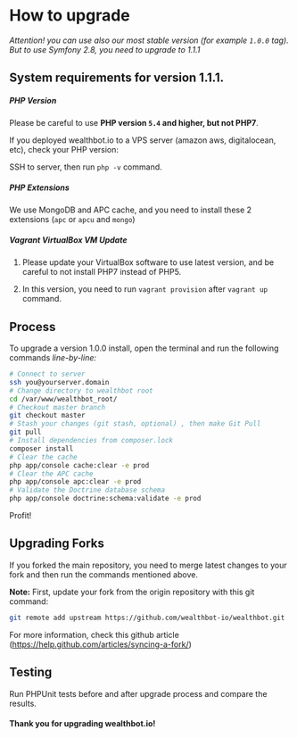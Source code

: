 # How to upgrade

*Attention! you can use also our most stable version (for example `1.0.0` tag). But to use Symfony 2.8, you need to upgrade to 1.1.1*

## System requirements for version 1.1.1.

##### PHP Version
Please be careful to use **PHP version `5.4` and higher, but not PHP7**.


If you deployed wealthbot.io to a VPS server (amazon aws, digitalocean, etc), check your PHP version: 

SSH to server, then run `php -v` command.

##### PHP Extensions
We use MongoDB and APC cache, and you need to install these 2 extensions (`apc` or `apcu` and `mongo`)

##### Vagrant VirtualBox VM Update
1)  Please update your VirtualBox software to use latest version, and be careful to not install PHP7 instead of PHP5.

2)  In this version, you need to run `vagrant provision` after `vagrant up` command.

## Process
To upgrade a version 1.0.0 install, open the terminal and run the following commands *line-by-line:*

```bash
# Connect to server
ssh you@yourserver.domain
# Change directory to wealthbot root
cd /var/www/wealthbot_root/
# Checkout master branch
git checkout master
# Stash your changes (git stash, optional) , then make Git Pull
git pull
# Install dependencies from composer.lock
composer install
# Clear the cache
php app/console cache:clear -e prod
# Clear the APC cache
php app/console apc:clear -e prod
# Validate the Doctrine database schema
php app/console doctrine:schema:validate -e prod
```
Profit!

## Upgrading Forks
If you forked the main repository, you need to merge latest changes to your fork and then run the commands mentioned above.

**Note:** First, update your fork from the origin repository with this git command:
```bash
git remote add upstream https://github.com/wealthbot-io/wealthbot.git
```
For more information, check this github article (https://help.github.com/articles/syncing-a-fork/)

## Testing
Run PHPUnit tests before and after upgrade process and compare the results.


#### Thank you for upgrading wealthbot.io!
